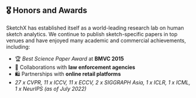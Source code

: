## 🎖 Honors and Awards
SketchX has established itself as a world-leading research lab on human sketch analytics. We continue to publish sketch-specific papers in top venues and have enjoyed many academic and commercial achievements, including:
- 🏆 *Best Science Paper Award* at **BMVC 2015**
- 🤝 Collaborations with **law enforcement agencies**
- 🛍️ Partnerships with **online retail platforms**
- *27 x CVPR, 11 x ICCV, 11 x ECCV, 2 x SIGGRAPH Asia, 1 x ICLR, 1 x ICML, 1 x NeurIPS (as of July 2022)*
